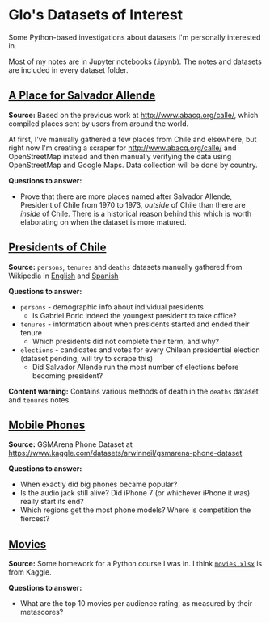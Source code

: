 # Glo's Datasets of Interest
Some Python-based investigations about datasets I'm personally interested in.

Most of my notes are in Jupyter notebooks (.ipynb). The notes and datasets are included in every dataset folder.

## [A Place for Salvador Allende](a-place-for-salvador-allende)
**Source:** Based on the previous work at http://www.abacq.org/calle/, which compiled places sent by users from around the world.

At first, I've manually gathered a few places from Chile and elsewhere, but right now I'm creating a scraper for http://www.abacq.org/calle/ and OpenStreetMap instead and then manually verifying the data using OpenStreetMap and Google Maps. Data collection will be done by country.

**Questions to answer:**
* Prove that there are more places named after Salvador Allende, President of Chile from 1970 to 1973, _outside_ of Chile than there are _inside_ of Chile. There is a historical reason behind this which is worth elaborating on when the dataset is more matured.

## [Presidents of Chile](presidents-of-chile)
**Source:** `persons`, `tenures` and `deaths` datasets manually gathered from Wikipedia in [English](https://en.wikipedia.org/wiki/List_of_presidents_of_Chile) and [Spanish](https://es.wikipedia.org/wiki/Anexo:Presidentes_de_Chile)

**Questions to answer:**
* `persons` - demographic info about individual presidents
    * Is Gabriel Boric indeed the youngest president to take office?
* `tenures` - information about when presidents started and ended their tenure
    * Which presidents did not complete their term, and why?
* `elections` - candidates and votes for every Chilean presidential election (dataset pending, will try to scrape this)
    * Did Salvador Allende run the most number of elections before becoming president?

**Content warning:** Contains various methods of death in the `deaths` dataset and `tenures` notes.

## [Mobile Phones](mobile-phones)
**Source:** GSMArena Phone Dataset at https://www.kaggle.com/datasets/arwinneil/gsmarena-phone-dataset

**Questions to answer:**
* When exactly did big phones became popular?
* Is the audio jack still alive? Did iPhone 7 (or whichever iPhone it was) really start its end?
* Which regions get the most phone models? Where is competition the fiercest?

## [Movies](movies)
**Source:** Some homework for a Python course I was in. I think [`movies.xlsx`](movies/movies.xlsx) is from Kaggle.

**Questions to answer:**
* What are the top 10 movies per audience rating, as measured by their metascores?